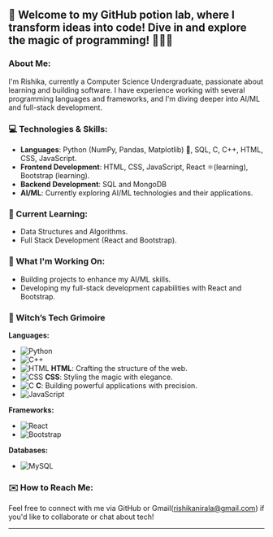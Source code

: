 ## 🔮 Welcome to my GitHub potion lab, where I transform ideas into code! Dive in and explore the magic of programming! 🧙‍♂️💡

### About Me:
I'm Rishika, currently a Computer Science Undergraduate, passionate about learning and building software. I have experience working with several programming languages and frameworks, and I'm diving deeper into AI/ML and full-stack development.

### 💻 Technologies & Skills:
- **Languages**: Python (NumPy, Pandas, Matplotlib) 🐍, SQL, C, C++, HTML, CSS, JavaScript.
- **Frontend Development**: HTML, CSS, JavaScript, React ⚛️(learning), Bootstrap (learning).
- **Backend Development**: SQL and MongoDB
- **AI/ML**: Currently exploring AI/ML technologies and their applications.

### 🌱 Current Learning:
- Data Structures and Algorithms.
- Full Stack Development (React and Bootstrap).

### 🚀 What I'm Working On:
- Building projects to enhance my AI/ML skills.
- Developing my full-stack development capabilities with React and Bootstrap.

### 🔮 Witch’s Tech Grimoire
**Languages:**
- ![Python](https://img.shields.io/badge/Python-3776AB?style=flat-square&logo=python&logoColor=white)
- ![C++](https://img.shields.io/badge/C%2B%2B-00599C?style=flat-square&logo=c%2B%2B&logoColor=white)
- ![HTML](https://img.shields.io/badge/HTML-E34F26?style=for-the-badge&logo=html5&logoColor=white) **HTML**: Crafting the structure of the web.
- ![CSS](https://img.shields.io/badge/CSS-1572B6?style=for-the-badge&logo=css3&logoColor=white) **CSS**: Styling the magic with elegance.
- ![C](https://img.shields.io/badge/C-A8B400?style=for-the-badge&logo=c&logoColor=white) **C**: Building powerful applications with precision.
- ![JavaScript](https://img.shields.io/badge/JavaScript-F7DF1E?style=flat-square&logo=javascript&logoColor=black)


**Frameworks:**
- ![React](https://img.shields.io/badge/React-61DAFB?style=flat-square&logo=react&logoColor=black)
- ![Bootstrap](https://img.shields.io/badge/Bootstrap-7952B3?style=flat-square&logo=bootstrap&logoColor=white)

**Databases:**
- ![MySQL](https://img.shields.io/badge/MySQL-4479A1?style=flat-square&logo=mysql&logoColor=white)



### ✉️ How to Reach Me:
Feel free to connect with me via GitHub or Gmail(rishikanirala@gmail.com) if you'd like to collaborate or chat about tech!

---


